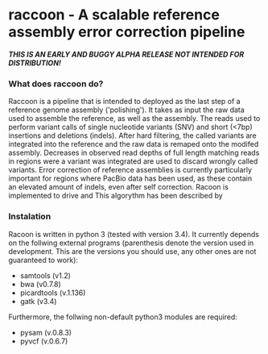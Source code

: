 # raccoon - A scalable reference assembly error correction pipeline

***THIS IS AN EARLY AND BUGGY ALPHA RELEASE NOT INTENDED FOR DISTRIBUTION!***

### What does raccoon do?

Raccoon is a pipeline that is intended to deployed as the last step of a reference genome assembly ('polishing'). It takes as input the raw data used to assemble the reference, as well as the assembly. The reads used to perform variant calls of single nucleotide variants (SNV) and short (<7bp) insertions and deletions (indels). After hard filtering, the called variants are integrated into the reference and the raw data is remaped onto the modifed assembly. Decreases in observed read depths of full length matching reads in regions were a variant was integrated are used to discard wrongly called variants. Error correction of reference assemblies is currently particularly important for regions where PacBio data has been used, as these contain an elevated amount of indels, even after self correction. 
Racoon is implemented to drive and 
This algorythm has been described by 

### Instalation

Racoon is written in python 3 (tested with version 3.4). It currently depends on the follwing external programs (parenthesis denote the version used in development. This are the versions you should use, any other ones are not guaranteed to work):

- samtools (v1.2)
- bwa (v0.7.8)
- picardtools (v.1.136)
- gatk (v3.4)

Furthermore, the follwing non-default python3 modules are required:

- pysam (v.0.8.3)
- pyvcf (v.0.6.7)

